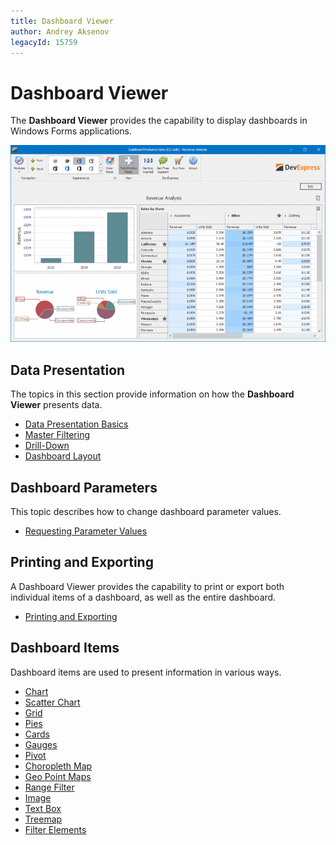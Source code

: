 ```yaml
---
title: Dashboard Viewer
author: Andrey Aksenov
legacyId: 15759
---
```

# Dashboard Viewer
The **Dashboard Viewer** provides the capability to display dashboards in Windows Forms applications.

![WinViewerOverview](../images/img124551.png)

## Data Presentation
The topics in this section provide information on how the **Dashboard Viewer** presents data.
* [Data Presentation Basics ](dashboard-viewer/data-presentation/data-presentation-basics.md)
* [Master Filtering](dashboard-viewer/data-presentation/master-filtering.md)
* [Drill-Down](dashboard-viewer/data-presentation/drill-down.md)
* [Dashboard Layout](dashboard-viewer/data-presentation/dashboard-layout.md)

## Dashboard Parameters
This topic describes how to change dashboard parameter values.
* [Requesting Parameter Values](dashboard-viewer/dashboard-parameters/requesting-parameter-values.md)

## Printing and Exporting
A Dashboard Viewer provides the capability to print or export both individual items of a dashboard, as well as the entire dashboard.
* [Printing and Exporting](dashboard-viewer/printing-and-exporting.md)

## Dashboard Items
Dashboard items are used to present information in various ways.
* [Chart](dashboard-viewer/dashboard-items/chart.md)
* [Scatter Chart](dashboard-viewer/dashboard-items/scatter-chart.md)
* [Grid](dashboard-viewer/dashboard-items/grid.md)
* [Pies](dashboard-viewer/dashboard-items/pies.md)
* [Cards](dashboard-viewer/dashboard-items/cards.md)
* [Gauges](dashboard-viewer/dashboard-items/gauges.md)
* [Pivot](dashboard-viewer/dashboard-items/pivot.md)
* [Choropleth Map](dashboard-viewer/dashboard-items/choropleth-map.md)
* [Geo Point Maps](dashboard-viewer/dashboard-items/geo-point-maps.md)
* [Range Filter](dashboard-viewer/dashboard-items/range-filter.md)
* [Image](dashboard-viewer/dashboard-items/image.md)
* [Text Box](dashboard-viewer/dashboard-items/text-box.md)
* [Treemap](dashboard-viewer/dashboard-items/treemap.md)
* [Filter Elements](dashboard-viewer/dashboard-items/filter-elements.md)